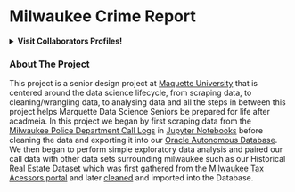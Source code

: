 # Milwaukee Crime Report

<details><summary><strong>Visit Collaborators Profiles!</strong></summary> 
<br>

1. [Daniel Findley](https://github.com/dannyfindley)
2. [Eden Allahverdy](https://github.com/EdenAllahverdy)
3. [Eduardo Carrasco](https://github.com/ecarrasco07)
4. [Izzy Rowe](https://github.com/IzzyRowe)
5. [Logan Lauton](https://github.com/logan-lauton)
6. [Thomas Florian](https://github.com/thomasflorian)
7. [Zachariah Farahany](https://github.com/ZachFara)

</details>

### About The Project
This project is a senior design project at [Maquette University](https://www.marquette.edu/data-science/) that is centered around the data science lifecycle, from scraping data, to cleaning/wrangling data, to analysing data and all the steps in between this project helps Marquette Data Science Seniors be prepared for life after acadmeia. In this project we began by first scraping data from the [Milwaukee Police Department Call Logs](https://itmdapps.milwaukee.gov/MPDCallData/) in [Jupyter Notebooks](https://jupyter.org/) before cleaning the data and exporting it into our [Oracle Autonomous Database](https://www.oracle.com/autonomous-database/). We then began to perform simple exploratory data analysis and paired our call data with other data sets surrounding milwaukee such as our Historical Real Estate Dataset which was first gathered from the [Milwaukee Tax Acessors portal](https://data.milwaukee.gov/dataset/property-sales-data) and later [cleaned](https://github.com/ecarrasco07/CrimeReportDS/blob/main/data_cleaning/Cleaning%20Data.ipynb) and imported into the Database. 
